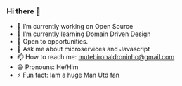 ### Hi there 👋

<!--
**mutebironald/mutebironald** is a ✨ _special_ ✨ repository because its `README.md` (this file) appears on your GitHub profile.

-->


- 🔭 I’m currently working on Open Source
- 🌱 I’m currently learning Domain Driven Design
- 👯 Open to opportunities.
- 💬 Ask me about microservices and Javascript
- 📫 How to reach me: mutebironaldroninho@gmail.com
- 😄 Pronouns: He/Him
- ⚡ Fun fact: Iam a huge Man Utd fan

